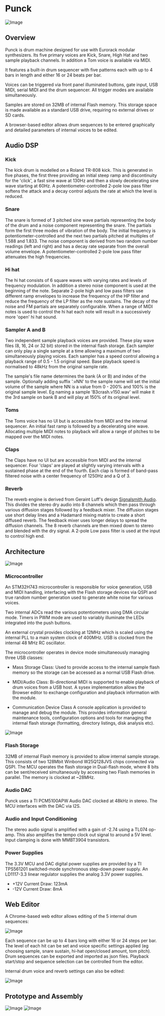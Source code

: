 # Punck
![Image](https://raw.githubusercontent.com/dchwebb/Punck/master/Graphics/Punck_Front.jpg "icon")

Overview
--------

Punck is drum machine designed for use with Eurorack modular synthesizers. Its five primary voices are Kick, Snare, High Hat and two sample playback channels. In addition a Tom voice is available via MIDI.

It features a built-in drum sequencer with five patterns each with up to 4 bars in length and either 16 or 24 beats per bar.

Voices can be triggered via front panel illuminated buttons, gate input, USB MIDI, serial MIDI and the drum sequencer. All trigger modes are available simultaneously.

Samples are stored on 32MB of internal Flash memory. This storage space is made available as a standard USB drive, requiring no external drives or SD cards.

A browser-based editor allows drum sequences to be entered graphically and detailed parameters of internal voices to be edited.


Audio DSP
---------

### Kick
The kick drum is modelled on a Roland TR-808 kick. This is generated in five phases, the first three providing an initial steep ramp and discontinuity for the 'click', a fast sine wave at 130Hz and then a slowly decelerating sine wave starting at 60Hz. A potentiometer-controlled 2-pole low pass filter softens the attack and a decay control adjusts the rate at which the level is reduced.

### Snare
The snare is formed of 3 pitched sine wave partials representing the body of the drum and a noise component representing the snare. The partials form the first three modes of vibration of the body. The initial frequency is potentiometer-controlled and the next two partials pitched at multiples of 1.588 and 1.833. The noise component is derived from two random number readings (left and right) and has a decay rate separate from the overall volume envelope. A potentiometer-controlled 2-pole low pass filter attenuates the high frequencies.

### Hi hat
The hi hat consists of 6 square waves with varying rates and levels of frequency modulation. In addition a stereo noise component is used at the beginning of the note. Separate 2-pole high and low pass filters use different ramp envelopes to increase the frequency of the HP filter and reduce the frequency of the LP filter as the note sustains. The decay of the noise and FM partials are separately configurable. When a range of MIDI notes is used to control the hi hat each note will result in a successively more 'open' hi hat sound.

### Sampler A and B
Two independent sample playback voices are provided. These play wave files (8, 16, 24 or 32 bit) stored in the internal flash storage. Each sampler can only play a single sample at a time allowing a maximum of two simultaneously playing voices. Each sampler has a speed control allowing a playback range of 0.5 - 1.5 original speed. Base playback speed is normalised to 48kHz from the original sample rate.

The sample's file name determines the bank (A or B) and index of the sample. Optionally adding suffix '.vNN' to the sample name will set the initial volume of the sample where NN is a value from 0 - 200% and 100% is the original sample level. Eg naming a sample 'B3crash.v150.wav' will make it the 3rd sample on bank B and will play at 150% of its original level.

### Toms
The Toms voice has no UI but is accessible from MIDI and the internal sequencer. An initial fast ramp is followed by a decelerating sine wave. Allocating multiple MIDI notes to playback will allow a range of pitches to be mapped over the MIDI notes.

### Claps
The Claps have no UI but are accessible from MIDI and the internal sequencer. Four 'claps' are played at slightly varying intervals with a sustained phase at the end of the fourth. Each clap is formed of band-pass filtered noise with a center frequency of 1250Hz and a Q of 3.

### Reverb
The reverb engine is derived from Geraint Luff's design [Signalsmith Audio](https://signalsmith-audio.co.uk/writing/2021/lets-write-a-reverb/). This divides the stereo dry audio into 8 channels which then pass through various diffusion stages followed by a feedback mixer. The diffusion stages use short delay lines and a Hadamard mixing matrix to create a short diffused reverb. The feedback mixer uses longer delays to spread the diffusion channels. The 8 reverb channels are then mixed down to stereo and blended with the dry signal. A 2-pole Low pass filter is used at the input to control high end.


Architecture
------------

![Image](https://raw.githubusercontent.com/dchwebb/Punck/master/Graphics/Punck_Back.jpg "icon")

### Microcontroller

An STM32H743 microcontroller is responsible for voice generation, USB and MIDI handling, interfacing with the Flash storage devices via QSPI and true random number generation used to generate white noise for various voices.

Two internal ADCs read the various potentiometers using DMA circular mode. Timers in PWM mode are used to variably illuminate the LEDs integrated into the push buttons.

An external crystal provides clocking at 12MHz which is scaled using the internal PLL to a main system clock of 400MHz. USB is clocked from the internal 48 MHz RC oscillator.

The microcontroller operates in device mode simultaneously managing three USB classes:

- Mass Storage Class:
Used to provide access to the internal sample flash memory so the storage can be accessed as a normal USB Flash drive.

- MIDI/Audio Class: 
Bi-directional MIDI is supported to enable playback of drum voices from a USB host. A sysex implementation allows the Browser editor to exchange configuration and playback information with the module.

- Communication Device Class
A console application is provided to manage and debug the module. This provides information general maintenance tools, configuration options and tools for managing the internal flash storage (formatting, directory listings, disk analysis etc).

![Image](https://raw.githubusercontent.com/dchwebb/Punck/master/Graphics/serial.png "icon")

### Flash Storage
32MB of internal Flash memory is provided to allow internal sample storage. This consists of two 128Mbit Winbond W25Q128JVS chips connected via QSPI. The MCU operates the flash storage in Dual-flash mode, where 8 bits can be sent/received simultaneously by accessing two Flash memories in parallel. The memory is clocked at ~28MHz.

### Audio DAC
Punck uses a TI PCM5100APW Audio DAC clocked at 48kHz in stereo. The MCU interfaces with the DAC via I2S.

### Audio and Input Conditioning
The stereo audio signal is amplified with a gain of -2.74 using a TL074 op-amp. This also amplifies the tempo clock out signal to around a 5V level. Input clamping is done with MMBT3904 transistors.
### Power Supplies

The 3.3V MCU and DAC digital power supplies are provided by a TI TPS561201 switched-mode synchronous step-down power supply. An LD1117-3.3 linear regulator supplies the analog 3.3V power supplies.

- +12V Current Draw: 123mA
- -12V Current Draw: 8mA

Web Editor
----------

A Chrome-based web editor allows editing of the 5 internal drum sequences:

![Image](https://raw.githubusercontent.com/dchwebb/Punck/master/Graphics/seqedit.png "icon")

Each sequence can be up to 4 bars long with either 16 or 24 steps per bar. The level of each hit can be set and voice specific settings applied (eg choosing sample, snare sustain, hi-hat open/closed amount, tom pitch). Drum sequences can be exported and imported as json files.
Playback start/stop and sequence selection can be controlled from the editor.

Internal drum voice and reverb settings can also be edited:

![Image](https://raw.githubusercontent.com/dchwebb/Punck/master/Graphics/voiceedit.png "icon")



Prototype and Assembly
----------------------

![Image](https://raw.githubusercontent.com/dchwebb/Punck/master/Graphics/Punck_Dev.jpg "icon")
![Image](https://raw.githubusercontent.com/dchwebb/Punck/master/Graphics/build.jpg "icon")

